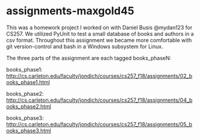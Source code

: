 # assignments-maxgold45

This was a homework project I worked on with Daniel Busis @mydan123 for CS257.
We utilized PyUnit to test a small database of books and authors in a csv format.
Throughout this assignment we became more comfortable with git version-control and bash in a Windows subsystem for Linux.

The three parts of the assignment are each tagged books_phaseN:

books_phase1: http://cs.carleton.edu/faculty/jondich/courses/cs257_f18/assignments/02_books_phase1.html

books_phase2: http://cs.carleton.edu/faculty/jondich/courses/cs257_f18/assignments/04_books_phase2.html

books_phase3: http://cs.carleton.edu/faculty/jondich/courses/cs257_f18/assignments/05_books_phase3.html
